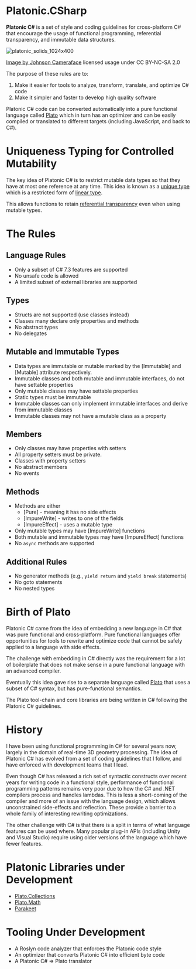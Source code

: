 # Platonic.CSharp

**Platonic C#** is a set of style and coding guidelines for cross-platform C#
that encourage the usage of functional programming, referential transparency,
and immutable data structures. 

![platonic_solids_1024x400](https://user-images.githubusercontent.com/1759994/222923632-e2d85788-47e5-402a-8a2b-753fed88030d.jpg)

[Image by Johnson Cameraface](https://www.flickr.com/photos/54459164@N00/4184437649) licensed usage under CC BY-NC-SA 2.0

The purpose of these rules are to:

1. Make it easier for tools to analyze, transform, translate, and optimize C# code
2. Make it simpler and faster to develop high quality software 

Platonic C# code can be converted automatically into a pure functional language called 
[Plato](https://github.com/cdiggins/plato) 
which in turn has an optimizer and can be easily compiled or translated to different targets 
(including JavaScript, and back to C#). 

# Uniqueness Typing for Controlled Mutability

The key idea of Platonic C# is to restrict mutable data types so that they have at most one reference at any time.
This idea is known as a [unique type](https://en.wikipedia.org/wiki/Uniqueness_type) which is a restricted form 
of [linear type](https://en.wikipedia.org/wiki/Substructural_type_system#Linear_type_systems).

This allows functions to retain [referential transparency](https://en.wikipedia.org/wiki/Referential_transparency) 
even when using mutable types. 

# The Rules

## Language Rules

* Only a subset of C# 7.3 features are supported  
* No unsafe code is allowed 
* A limited subset of external libraries are supported 

## Types 

* Structs are not supported (use classes instead)
* Classes many declare only properties and methods
* No abstract types
* No delegates 

## Mutable and Immutable Types

* Data types are immutable or mutable marked by the [Immutable] and [Mutable] attribute respectively. 
* Immutable classes and both mutable and immutable interfaces, do not have settable properties
* Only mutable classes may have settable properties 
* Static types must be immutable 
* Immutable classes can only implement immutable interfaces and derive from immutable classes
* Immutable classes may not have a mutable class as a property 

## Members 

* Only classes may have properties with setters
* All property setters must be private.
* Classes with property setters 
* No abstract members 
* No events 

## Methods 

* Methods are either 
	* [Pure] - meaning it has no side effects
	* [ImpureWrite] - writes to one of the fields 
	* [ImpureEffect] - uses a mutable type 
* Only mutable types may have [ImpureWrite] functions
* Both mutable and immutable types may have [ImpureEffect] functions 
* No `async` methods are supported 

## Additional Rules

* No generator methods (e.g., `yield return` and `yield break` statements)
* No goto statements 
* No nested types
 
# Birth of Plato 

Platonic C# came from the idea of embedding a new language in C# that was pure functional and 
cross-platform. Pure functional languages offer opportunities for tools to rewrite and optimize code 
that cannot be safely applied to a language with side effects. 

The challenge with embedding in C# directly was the requirement for a lot of boilerplate that 
does not make sense in a pure functional language with an advanced compiler.   

Eventually this idea gave rise to a separate language called [Plato](https://github.com/cdiggins/plato) 
that uses a subset of C# syntax, but has pure-functional semantics. 

The Plato tool-chain and core libraries are being written in C# following the Platonic C# guidelines.   

# History

I have been using functional programming in C# for several years now, largely in the domain 
of real-time 3D geometry processing. The idea of Platonic C# has evolved from a set of coding 
guidelines that I follow, and have enforced with development teams that I lead.  

Even though C# has released a rich set of syntactic constructs over recent years for 
writing code in a functional style, performance of functional programming patterns remains very poor
due to how the C# and .NET compilers process and handles lambdas. This is less a short-coming 
of the compiler and more of an issue with the language design, which allows unconstrained 
side-effects and reflection. These provide a barrier to a whole family of interesting rewriting optimizations.  

The other challenge with C# is that there is a split in terms of what language features can be used 
where. Many popular plug-in APIs (including Unity and Visual Studio) require using older versions 
of the language which have fewer features.   

# Platonic Libraries under Development  

* [Plato.Collections](https://github.com/cdiggins/Plato.Collections)
* [Plato.Math](https://github.com/cdiggins/Plato.Math)
* [Parakeet](https://github.com/cdiggins/parakeet)

# Tooling Under Development 

* A Roslyn code analyzer that enforces the Platonic code style 
* An optimizer that converts Platonic C# into efficient byte code
* A Platonic C# => Plato translator 

